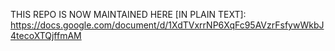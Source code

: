 THIS REPO IS NOW MAINTAINED HERE [IN PLAIN TEXT]: https://docs.google.com/document/d/1XdTVxrrNP6XqFc95AVzrFsfywWkbJ4tecoXTQjffmAM
